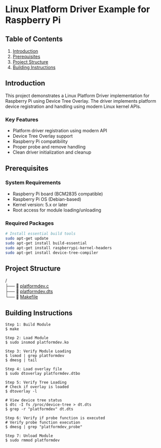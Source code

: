 # Linux Platform Driver Example for Raspberry Pi

## Table of Contents
1. [Introduction](#introduction)
2. [Prerequisites](#prerequisites)
3. [Project Structure](#project-structure)
4. [Building Instructions](#building-instructions)

## Introduction
This project demonstrates a Linux Platform Driver implementation for Raspberry Pi using Device Tree Overlay. The driver implements platform device registration and handling using modern Linux kernel APIs.

### Key Features
- Platform driver registration using modern API
- Device Tree Overlay support
- Raspberry Pi compatibility
- Proper probe and remove handling
- Clean driver initialization and cleanup

## Prerequisites

### System Requirements
- Raspberry Pi board (BCM2835 compatible)
- Raspberry Pi OS (Debian-based)
- Kernel version: 5.x or later
- Root access for module loading/unloading

### Required Packages
```bash
# Install essential build tools
sudo apt-get update
sudo apt-get install build-essential
sudo apt-get install raspberrypi-kernel-headers
sudo apt-get install device-tree-compiler
```

## Project Structure
/  
├── 📑 [platformdev.c](/platformdev.c)  
├── 📑 [platformdev.dts](/platformdev.dts)  
└── 📑 [Makefile](/Makefile)  


## Building Instructions

```text
Step 1: Build Module
$ make

Step 2: Load Module
$ sudo insmod platformdev.ko

Step 3: Verify Module Loading
$ lsmod | grep platformdev
$ dmesg | tail

Step 4: Load overlay file
$ sudo dtoverlay platformdev.dtbo

Step 5: Verify Tree Loading
# Check if overlay is loaded
$ dtoverlay -l

# View device tree status
$ dtc -I fs /proc/device-tree > dt.dts
$ grep -r "platformdev" dt.dts

Step 6: Verify if probe function is executed
# Verify probe function execution
$ dmesg | grep "platformdev_probe"

Step 7: Unload Module
$ sudo rmmod platformdev
```
